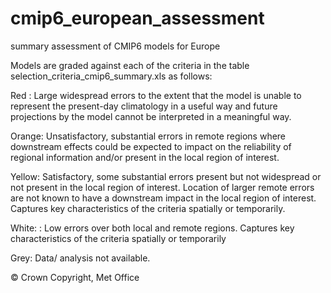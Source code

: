 # cmip6_european_assessment
summary assessment of CMIP6 models for Europe

Models are graded against each of the criteria in the table selection_criteria_cmip6_summary.xls as follows: 

Red : Large widespread errors to the extent that the model is unable to represent the present-day climatology in a useful way and future projections by the model cannot be interpreted in a meaningful way. 
 
Orange: Unsatisfactory, substantial errors in remote regions where downstream effects could be expected to impact on the reliability of regional information and/or present in the local region of interest. 

Yellow: Satisfactory, some substantial errors present but not widespread or not present in the local region of interest. Location of larger remote errors are not known to have a downstream impact in the local region of interest. Captures key characteristics of the criteria spatially or temporarily.

White: : Low errors over both local and remote regions. Captures key characteristics of the criteria spatially or temporarily

Grey: Data/ analysis not available. 


© Crown Copyright, Met Office

